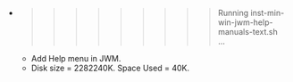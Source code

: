 * >>>>>>>>> Running inst-min-win-jwm-help-manuals-text.sh ...
  * Add Help menu in JWM.
  * Disk size = 2282240K. Space Used = 40K.
